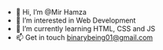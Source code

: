 - 👋 Hi, I’m @Mir Hamza
- 👀 I’m interested in Web Development
- 🌱 I’m currently learning HTML, CSS and JS
- 📫 Get in touch binarybeing01@gmail.com

<!---
BinaryBeing01/BinaryBeing01 is a ✨ special ✨ repository because its `README.md` (this file) appears on your GitHub profile.
You can click the Preview link to take a look at your changes.
--->
